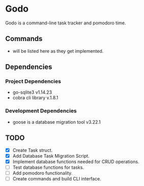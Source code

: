 # Godo

Godo is a command-line task tracker and pomodoro time.

## Commands
 - will be listed here as they get implemented.

## Dependencies
### Project Dependencies
- go-sqlite3 v1.14.23
- cobra cli library v.1.8.1

### Development Dependencies
- goose is a database migration tool v3.22.1 

## TODO
- [x] Create Task struct.
- [x] Add Database Task Migration Script.
- [x] Implement database functions needed for CRUD operations.
- [ ] Test database functions for tasks.
- [ ] Add pomodoro functionality.
- [ ] Create commands and build CLI interface.
